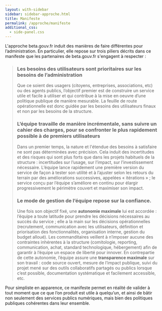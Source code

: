 ```yaml
---
layout: with-sidebar
sidebar: sidebar-approche.html
title: Manifeste
permalink: /approche/manifeste
additional_css:
  - side-panel.css
---
```


L'approche beta.gouv.fr induit des manières de faire différentes pour l’administration. En particulier, elle repose sur trois piliers décrits dans ce manifeste que les partenaires de beta.gouv.fr s'engagent à respecter :

> ### Les **besoins des utilisateurs** sont prioritaires sur les besoins de l’administration
> Que ce soient des usagers (citoyens, entreprises, associations, etc) ou des agents publics, l’objectif premier est de construire un service utile et facile à utiliser et qui contribue à la mise en oeuvre d’une politique publique de manière mesurable. La feuille de route opérationnelle est donc guidée par les besoins des utilisateurs finaux et non par les besoins de la structure.
>
> ### L’équipe travaille **de manière incrémentale**, sans suivre un cahier des charges, pour se confronter le plus rapidement possible à de premiers utilisateurs
>  Dans un premier temps, la nature et l'étendue des besoins à satisfaire ne sont pas déterminées avec précision. Cela induit des incertitudes et des risques qui sont plus forts que dans les projets habituels de la structure : incertitudes sur l’usage, sur l’impact, sur l’investissement nécessaire. L’équipe lance rapidement une première version du service de façon à tester son utilité et à l’ajuster selon les retours du terrain par des améliorations successives, appelées « itérations » ; le service conçu par l’équipe s’améliore en continu pour élargir progressivement le périmètre couvert et maximiser son impact.
>
> ### Le mode de gestion de l’équipe repose sur la **confiance**.
> Une fois son objectif fixé, une **autonomie maximale** lui est accordée : l’équipe a toute latitude pour prendre les décisions nécessaires au succès du service ; elle a la main sur les décisions opérationnelles (recrutement, communication avec les utilisateurs, définition et priorisation des fonctionnalités, organisation interne, gestion du budget alloué). Les commanditaires veillent à n’imposer aucune des contraintes inhérentes à la structure (comitologie, reporting, communication, achat, standard technologique, hébergement) afin de garantir à l’équipe un espace de liberté pour innover. En contrepartie de cette autonomie, l’équipe assure une **transparence maximale** sur son travail : code source ouvert, mesure de l’impact publique, suivi du projet mené sur des outils collaboratifs partagés ou publics lorsque c’est possible, documentation systématique et facilement accessible, etc. 

Pour simpliste en apparence, ce manifeste permet en réalité de valider à tout moment que ce que l’on produit est utile à quelqu’un, et ainsi de bâtir non seulement des services publics numériques, mais bien des politiques publiques cohérentes dans leur ensemble.
